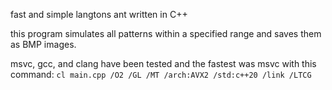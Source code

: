 fast and simple langtons ant written in C++

this program simulates all patterns within a specified range and saves them as BMP images.

msvc, gcc, and clang have been tested and the fastest was msvc with this command:
`cl main.cpp /O2 /GL /MT /arch:AVX2 /std:c++20 /link /LTCG`
